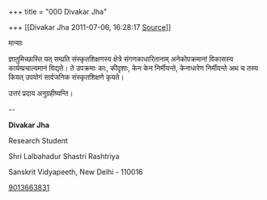 +++
title = "000 Divakar Jha"

+++
[[Divakar Jha	2011-07-06, 16:28:17 [Source](https://groups.google.com/g/bvparishat/c/kkD9CyZ42Hw)]]



मान्याः

   ज्ञातुमिच्छास्ति यत् सम्प्रति संस्कृतशिक्षणस्य क्षेत्रे संगणकाधारितानाम् अनेकोपक्रमानां विकासस्य कार्यम्प्रचाल्यमानं विद्यते। ते उपक्रमाः काः, कीदृशाः, केन केन निर्मीयन्ते, केनाधारेण निर्मीयन्ते अथ च तस्य कियत् उपयोगं सार्वजनिक संस्कृतशिक्षणे कृयते।

   उत्तरं प्रदाय अनुग्रहीष्यन्ति।  
  
--  

**Divakar Jha**  

Research Student

Shri Lalbahadur Shastri Rashtriya

Sanskrit Vidyapeeth, New Delhi - 110016

[9013663831](tel:(901)%20366-3831)

  

